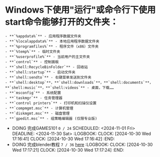 # Windows下使用"运行"或命令行下使用start命令能够打开的文件夹：
	- **`%appdata%`** - 应用程序数据文件夹
	- **`%localappdata%`** - 本地应用程序数据文件夹
	- **`%programfiles%`** - 程序文件（x86）文件夹
	- **`%temp%`** - 临时文件夹
	- **`%userprofile%`** - 当前用户的主文件夹
	- **`control`** - 控制面板
	- **`shell:RecycleBinFolder`** - 回收站
	- **`shell:startup`** - 启动文件夹
	- **`shell:sendto`** - 右键菜单发送到文件夹
	- **`shell:desktop`**，**`shell:downloads`**，**`shell:documents`**，**`shell:music`**，**`shell:videos`** - 桌面，下载……
	- **`msconfig`** - 系统配置
	- **`taskmgr`** - 任务管理器
	- **`control printers`** - 打印机和扫描仪设置
	- **`compmgmt.msc`** - 计算机管理
	- **`diskmgmt.msc`** - 磁盘管理
	- **`gpedit.msc`** - 组策略编辑器 (仅限专业版)
- DOING 完成GAMES101 `0 / 24`
  SCHEDULED: <2024-11-01 Fri>
  DEADLINE: <2024-11-30 Sat>
  :LOGBOOK:
  CLOCK: [2024-10-30 Wed 17:16:41]
  CLOCK: [2024-10-30 Wed 17:16:42]
  :END:
- DOING 完成blender教程 `7 / 36` [here](https://www.bilibili.com/video/BV14u41147YH)
  :LOGBOOK:
  CLOCK: [2024-10-30 Wed 17:17:21]
  CLOCK: [2024-10-30 Wed 17:17:24]
  :END: